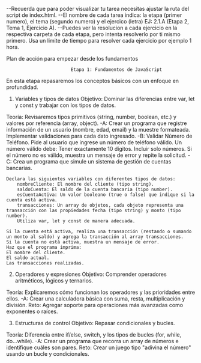 --Recuerda que para poder visualizar tu tarea necesitas ajustar la ruta del script de index.html.
--El nombre de cada tarea indica: la etapa (primer numero), el tema (segundo numero) y el ejercico (letra) EJ: 2.1.A (Etapa 2, Tema 1, Ejercicio A).
--Puedes ver la resolucion a cada ejercicio en la respectiva carpeta de cada etapa, pero intenta resolverlo por ti mismo primero. Usa un limite de tiempo para resolver cada ejercicio por ejemplo 1 hora.


Plan de acción para empezar desde los fundamentos

                            Etapa 1: Fundamentos de JavaScript
En esta etapa repasaremos los conceptos básicos con un enfoque en profundidad.

1. Variables y tipos de datos
Objetivo: Dominar las diferencias entre var, let y const y trabajar con los tipos de datos.

Teoría: Revisaremos tipos primitivos (string, number, boolean, etc.) y valores por referencia (array, object).
    -A:
Crear un programa que registre información de un usuario (nombre, edad, email) y la muestre formateada. Implementar validaciones para cada dato ingresado.
    -B: 
Validar Número de Teléfono. Pide al usuario que ingrese un número de teléfono válido. Un número válido debe:
        Tener exactamente 10 dígitos.
        Incluir solo números.
        Si el número no es válido, muestra un mensaje de error y repite la solicitud.
    -C:
    Crea un programa que simule un sistema de gestión de cuentas bancarias.
    
    Declara las siguientes variables con diferentes tipos de datos:
        nombreCliente: El nombre del cliente (tipo string).
        saldoCuenta: El saldo de la cuenta bancaria (tipo number).
        esCuentaActiva: Un valor booleano (true o false) que indique si la cuenta está activa.
        transacciones: Un array de objetos, cada objeto representa una transacción con las propiedades fecha (tipo string) y monto (tipo number).
        Utiliza var, let y const de manera adecuada.

    Si la cuenta está activa, realiza una transacción (restando o sumando un monto al saldo) y agrega la transacción al array transacciones.
    Si la cuenta no está activa, muestra un mensaje de error.
    Haz que el programa imprima:
    El nombre del cliente.
    El saldo actual.
    Las transacciones realizadas.

2. Operadores y expresiones
Objetivo: Comprender operadores aritméticos, lógicos y ternarios.

Teoría: Explicaremos cómo funcionan los operadores y las prioridades entre ellos.
    -A:
Crear una calculadora básica con suma, resta, multiplicación y división.
Reto: Agregar soporte para operaciones más avanzadas como exponentes o raíces.

3. Estructuras de control
Objetivo: Repasar condicionales y bucles.

Teoría: Diferencia entre if/else, switch, y los tipos de bucles (for, while, do...while).
    -A:
Crear un programa que recorra un array de números e identifique cuáles son pares.
Reto: Crear un juego tipo "adivina el número" usando un bucle y condicionales.